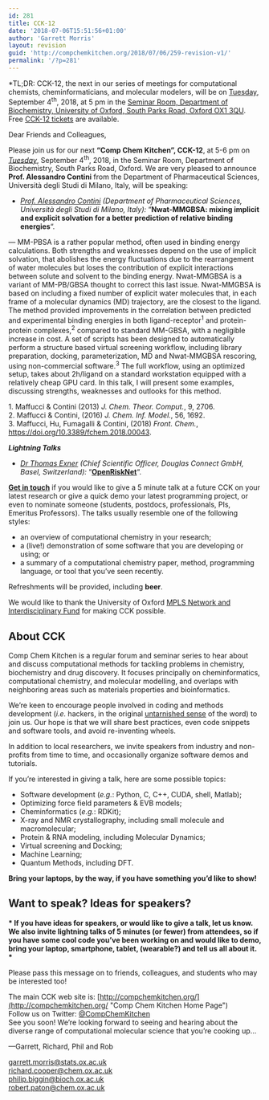 ```yaml
---
id: 281
title: CCK-12
date: '2018-07-06T15:51:56+01:00'
author: 'Garrett Morris'
layout: revision
guid: 'http://compchemkitchen.org/2018/07/06/259-revision-v1/'
permalink: '/?p=281'
---
```


*TL;DR: CCK-12, the next in our series of meetings for computational chemists, cheminformaticians, and molecular modelers, will be on <span style="text-decoration: underline;">Tuesday</span>, September 4<sup>th</sup>, 2018, at 5 pm in the [Seminar Room, Department of Biochemistry, University of Oxford, South Parks Road, Oxford OX1 3QU](http://www.bioch.ox.ac.uk/contact/maps). Free [CCK-12 tickets](https://www.eventbrite.com/e/comp-chem-kitchen-cck-12-tickets-44077502998) are available.

Dear Friends and Colleagues,

Please join us for our next **“Comp Chem Kitchen”, CCK-12**, at 5-6 pm on <span style="text-decoration: underline;">*Tuesday*</span>, September 4<sup>th</sup>, 2018, in the Seminar Room, Department of Biochemistry, South Parks Road, Oxford. We are very pleased to announce **Prof. Alessandro Contini** from the Department of Pharmaceutical Sciences, Università degli Studi di Milano, Italy, will be speaking:

- *[Prof. Alessandro Contini](https://www.linkedin.com/in/alessandrocontini/) (Department of Pharmaceutical Sciences, Università degli Studi di Milano, Italy):* “**Nwat-MMGBSA: mixing implicit and explicit solvation for a better prediction of relative binding energies**“.

— MM-PBSA is a rather popular method, often used in binding energy calculations. Both strengths and weaknesses depend on the use of implicit solvation, that abolishes the energy fluctuations due to the rearrangement of water molecules but loses the contribution of explicit interactions between solute and solvent to the binding energy. Nwat-MMGBSA is a variant of MM-PB/GBSA thought to correct this last issue. Nwat-MMGBSA is based on including a fixed number of explicit water molecules that, in each frame of a molecular dynamics (MD) trajectory, are the closest to the ligand. The method provided improvements in the correlation between predicted and experimental binding energies in both ligand-receptor<sup>1</sup> and protein-protein complexes,<sup>2</sup> compared to standard MM-GBSA, with a negligible increase in cost. A set of scripts has been designed to automatically perform a structure based virtual screening workflow, including library preparation, docking, parameterization, MD and Nwat-MMGBSA rescoring, using non-commercial software.<sup>3</sup> The full workflow, using an optimized setup, takes about 2h/ligand on a standard workstation equipped with a relatively cheap GPU card. In this talk, I will present some examples, discussing strengths, weaknesses and outlooks for this method.

1\. Maffucci &amp; Contini (2013) *J. Chem. Theor. Comput.*, 9, 2706.  
2\. Maffucci &amp; Contini, (2016) *J. Chem. Inf. Model.*, 56, 1692.  
3\. Maffucci, Hu, Fumagalli &amp; Contini, (2018) *Front. Chem.*, <https://doi.org/10.3389/fchem.2018.00043>.

***Lightning Talks***

- *[Dr Thomas Exner](https://www.douglasconnect.com/team-dc/dr-thomas-exner) (Chief Scientific Officer, Douglas Connect GmbH, Basel, Switzerland):* “[**OpenRiskNet**](https://openrisknet.org)“.

**[Get in touch](mailto:garrett.morris@stats.ox.ac.uk)** if you would like to give a 5 minute talk at a future CCK on your latest research or give a quick demo your latest programming project, or even to nominate someone (students, postdocs, professionals, PIs, Emeritus Professors). The talks usually resemble one of the following styles:

- an overview of computational chemistry in your research;
- a (live!) demonstration of some software that you are developing or using; or
- a summary of a computational chemistry paper, method, programming language, or tool that you’ve seen recently.

Refreshments will be provided, including **beer**.

We would like to thank the University of Oxford [MPLS Network and Interdisciplinary Fund](https://www.mpls.ox.ac.uk/news/nif) for making CCK possible.

## About CCK

Comp Chem Kitchen is a regular forum and seminar series to hear about and discuss computational methods for tackling problems in chemistry, biochemistry and drug discovery. It focuses principally on cheminformatics, computational chemistry, and molecular modelling, and overlaps with neighboring areas such as materials properties and bioinformatics.

We’re keen to encourage people involved in coding and methods development (*i.e.* hackers, in the original [untarnished sense](http://radar.oreilly.com/2010/06/hackers-at-25.html) of the word) to join us. Our hope is that we will share best practices, even code snippets and software tools, and avoid re-inventing wheels.

In addition to local researchers, we invite speakers from industry and non-profits from time to time, and occasionally organize software demos and tutorials.

If you’re interested in giving a talk, here are some possible topics:

- Software development (*e.g.*: Python, C, C++, CUDA, shell, Matlab);
- Optimizing force field parameters &amp; EVB models;
- Cheminformatics (*e.g.*: RDKit);
- X-ray and NMR crystallography, including small molecule and macromolecular;
- Protein &amp; RNA modeling, including Molecular Dynamics;
- Virtual screening and Docking;
- Machine Learning;
- Quantum Methods, including DFT.

**Bring your laptops, by the way, if you have something you’d like to show!**

##  

## **Want to speak? Ideas for speakers?**

**\* If you have ideas for speakers, or would like to give a talk, let us know. We also invite lightning talks of 5 minutes (or fewer) from attendees, so if you have some cool code you’ve been working on and would like to demo, bring your laptop, smartphone, tablet, (wearable?) and tell us all about it. \***

Please pass this message on to friends, colleagues, and students who may be interested too!

The main CCK web site is: [http://compchemkitchen.org/](http://compchemkitchen.org/ "Comp Chem Kitchen Home Page")  
Follow us on Twitter: [@CompChemKitchen](https://mobile.twitter.com/CompChemKitchen "@CompChemKitchen")  
See you soon! We’re looking forward to seeing and hearing about the diverse range of computational molecular science that you’re cooking up…

—Garrett, Richard, Phil and Rob

<garrett.morris@stats.ox.ac.uk>  
<richard.cooper@chem.ox.ac.uk>  
[<span class="lG">philip</span>.<span class="lG">biggin</span>@bioch.ox.ac.uk](mailto:philip.biggin@bioch.ox.ac.uk)  
<robert.paton@chem.ox.ac.uk>